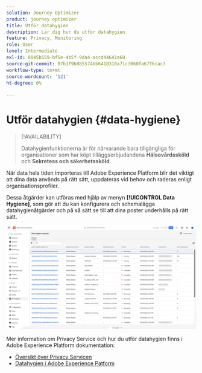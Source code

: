 ```yaml
---
solution: Journey Optimizer
product: journey optimizer
title: Utför datahygien
description: Lär dig hur du utför datahygien
feature: Privacy, Monitoring
role: User
level: Intermediate
exl-id: 8045b559-bf5e-4b5f-9da4-accd44641a68
source-git-commit: 07b1f9b885574bb6418310a71c3060fa67f6cac3
workflow-type: tm+mt
source-wordcount: '121'
ht-degree: 0%

---
```


# Utför datahygien {#data-hygiene}

>[!AVAILABILITY]
>
>Datahygienfunktionerna är för närvarande bara tillgängliga för organisationer som har köpt tilläggserbjudandena **Hälsovårdssköld** och **Sekretess och säkerhetssköld**.


När data hela tiden importeras till Adobe Experience Platform blir det viktigt att dina data används på rätt sätt, uppdateras vid behov och raderas enligt organisationsprofiler.

Dessa åtgärder kan utföras med hjälp av menyn **[!UICONTROL Data Hygiene]**, som gör att du kan konfigurera och schemalägga datahygienåtgärder och på så sätt se till att dina poster underhålls på rätt sätt.

![](assets/data-hygiene.png)

Mer information om Privacy Service och hur du utför datahygien finns i Adobe Experience Platform dokumentation:

* [Översikt över Privacy Servicen](https://experienceleague.adobe.com/docs/experience-platform/privacy/home.html?lang=sv)
* [Datahygien i Adobe Experience Patform](https://experienceleague.adobe.com/docs/experience-platform/hygiene/home.html)
